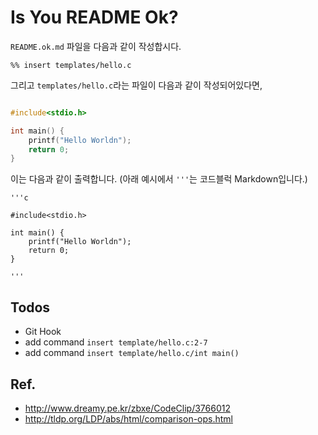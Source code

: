 Is You README Ok?
===

`README.ok.md` 파일을 다음과 같이 작성합시다.

```
%% insert templates/hello.c
```

그리고 `templates/hello.c`라는 파일이 다음과 같이 작성되어있다면,

```c

#include<stdio.h>

int main() {
	printf("Hello Worldn");
	return 0;
}

```

이는 다음과 같이 출력합니다. (아래 예시에서 `'''`는 코드블럭 Markdown입니다.)


```
'''c

#include<stdio.h>

int main() {
	printf("Hello Worldn");
	return 0;
}

'''
```


## Todos

 - Git Hook
 - add command `insert template/hello.c:2-7`
 - add command `insert template/hello.c/int main()`


## Ref.

- http://www.dreamy.pe.kr/zbxe/CodeClip/3766012
- http://tldp.org/LDP/abs/html/comparison-ops.html
